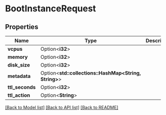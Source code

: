 # BootInstanceRequest

## Properties

Name | Type | Description | Notes
------------ | ------------- | ------------- | -------------
**vcpus** | Option<**i32**> |  | [optional]
**memory** | Option<**i32**> |  | [optional]
**disk_size** | Option<**i32**> |  | [optional]
**metadata** | Option<**std::collections::HashMap<String, String>**> |  | [optional]
**ttl_seconds** | Option<**i32**> |  | [optional]
**ttl_action** | Option<**String**> |  | [optional]

[[Back to Model list]](../README.md#documentation-for-models) [[Back to API list]](../README.md#documentation-for-api-endpoints) [[Back to README]](../README.md)


